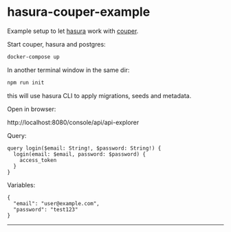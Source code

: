 # hasura-couper-example

Example setup to let [hasura][1] work with [couper][2].

Start couper, hasura and postgres:
```bash
docker-compose up
```

In another terminal window in the same dir:
```bash
npm run init
```
this will use hasura CLI to apply migrations, seeds and metadata.

Open in browser:

http://localhost:8080/console/api/api-explorer

Query:
```
query login($email: String!, $password: String!) {
  login(email: $email, password: $password) {
    access_token
  }
}
```

Variables:
```
{
  "email": "user@example.com",
  "password": "test123"
}
```

---

[1]: https://hasura.io/docs
[2]: https://couper.io/en/docs/